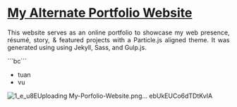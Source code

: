 # <a href="https://lenhathoanvu.github.io/" target="_blank">My Alternate Portfolio Website</a>

 <p align="justify">This website serves as an online portfolio to showcase my web presence, résumé, story, & featured projects with a Particle.js aligned theme. It was generated using using Jekyll, Sass, and Gulp.js.</p>
```bc```

- tuan
- vu

![1_e_u8E![Uploading My-Porfolio-Website.png…]()
ebUkEUCo6dTDtKvIA](https://github.com/lenhathoanvu/RFM/assets/173127058/9faf655b-71cb-46be-aa76-e686f2d13452)
